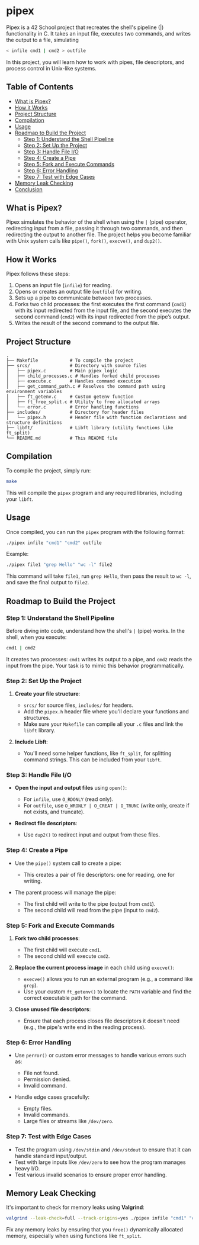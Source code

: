 # pipex
Pipex is a 42 School project that recreates the shell's pipeline (|) functionality in C. It takes an input file, executes two commands, and writes the output to a file, simulating

```bash
< infile cmd1 | cmd2 > outfile
```

In this project, you will learn how to work with pipes, file descriptors, and process control in Unix-like systems.

## Table of Contents
- [What is Pipex?](#what-is-pipex)
- [How it Works](#how-it-works)
- [Project Structure](#project-structure)
- [Compilation](#compilation)
- [Usage](#usage)
- [Roadmap to Build the Project](#roadmap-to-build-the-project)
  - [Step 1: Understand the Shell Pipeline](#step-1-understand-the-shell-pipeline)
  - [Step 2: Set Up the Project](#step-2-set-up-the-project)
  - [Step 3: Handle File I/O](#step-3-handle-file-io)
  - [Step 4: Create a Pipe](#step-4-create-a-pipe)
  - [Step 5: Fork and Execute Commands](#step-5-fork-and-execute-commands)
  - [Step 6: Error Handling](#step-6-error-handling)
  - [Step 7: Test with Edge Cases](#step-7-test-with-edge-cases)
- [Memory Leak Checking](#memory-leak-checking)
- [Conclusion](#conclusion)

## What is Pipex?

Pipex simulates the behavior of the shell when using the `|` (pipe) operator, redirecting input from a file, passing it through two commands, and then redirecting the output to another file. The project helps you become familiar with Unix system calls like `pipe()`, `fork()`, `execve()`, and `dup2()`.

## How it Works

Pipex follows these steps:
1. Opens an input file (`infile`) for reading.
2. Opens or creates an output file (`outfile`) for writing.
3. Sets up a pipe to communicate between two processes.
4. Forks two child processes: the first executes the first command (`cmd1`) with its input redirected from the input file, and the second executes the second command (`cmd2`) with its input redirected from the pipe’s output.
5. Writes the result of the second command to the output file.

## Project Structure

```
.
├── Makefile            # To compile the project
├── srcs/               # Directory with source files
│   ├── pipex.c         # Main pipex logic
│   ├── child_processes.c # Handles forked child processes
│   ├── execute.c       # Handles command execution
│   ├── get_command_path.c # Resolves the command path using environment variables
│   ├── ft_getenv.c     # Custom getenv function
│   ├── ft_free_split.c # Utility to free allocated arrays
│   └── error.c         # Error handling functions
├── includes/           # Directory for header files
│   └── pipex.h         # Header file with function declarations and structure definitions
├── libft/              # Libft library (utility functions like ft_split)
└── README.md           # This README file
```

## Compilation

To compile the project, simply run:

```bash
make
```

This will compile the `pipex` program and any required libraries, including your `libft`.

## Usage

Once compiled, you can run the `pipex` program with the following format:

```bash
./pipex infile "cmd1" "cmd2" outfile
```

Example:

```bash
./pipex file1 "grep Hello" "wc -l" file2
```

This command will take `file1`, run `grep Hello`, then pass the result to `wc -l`, and save the final output to `file2`.

## Roadmap to Build the Project

### Step 1: Understand the Shell Pipeline

Before diving into code, understand how the shell's `|` (pipe) works. In the shell, when you execute:

```bash
cmd1 | cmd2
```

It creates two processes: `cmd1` writes its output to a pipe, and `cmd2` reads the input from the pipe. Your task is to mimic this behavior programmatically.

### Step 2: Set Up the Project

1. **Create your file structure**: 
   - `srcs/` for source files, `includes/` for headers.
   - Add the `pipex.h` header file where you'll declare your functions and structures.
   - Make sure your `Makefile` can compile all your `.c` files and link the `libft` library.

2. **Include Libft**: 
   - You'll need some helper functions, like `ft_split`, for splitting command strings. This can be included from your `libft`.

### Step 3: Handle File I/O

- **Open the input and output files** using `open()`:
  - For `infile`, use `O_RDONLY` (read only).
  - For `outfile`, use `O_WRONLY | O_CREAT | O_TRUNC` (write only, create if not exists, and truncate).
  
- **Redirect file descriptors**:
  - Use `dup2()` to redirect input and output from these files.

### Step 4: Create a Pipe

- Use the `pipe()` system call to create a pipe:
  - This creates a pair of file descriptors: one for reading, one for writing.
  
- The parent process will manage the pipe:
  - The first child will write to the pipe (output from `cmd1`).
  - The second child will read from the pipe (input to `cmd2`).

### Step 5: Fork and Execute Commands

1. **Fork two child processes**:
   - The first child will execute `cmd1`.
   - The second child will execute `cmd2`.

2. **Replace the current process image** in each child using `execve()`:
   - `execve()` allows you to run an external program (e.g., a command like `grep`).
   - Use your custom `ft_getenv()` to locate the `PATH` variable and find the correct executable path for the command.

3. **Close unused file descriptors**:
   - Ensure that each process closes file descriptors it doesn't need (e.g., the pipe's write end in the reading process).

### Step 6: Error Handling

- Use `perror()` or custom error messages to handle various errors such as:
  - File not found.
  - Permission denied.
  - Invalid command.
  
- Handle edge cases gracefully:
  - Empty files.
  - Invalid commands.
  - Large files or streams like `/dev/zero`.

### Step 7: Test with Edge Cases

- Test the program using `/dev/stdin` and `/dev/stdout` to ensure that it can handle standard input/output.
- Test with large inputs like `/dev/zero` to see how the program manages heavy I/O.
- Test various invalid scenarios to ensure proper error handling.

## Memory Leak Checking

It's important to check for memory leaks using **Valgrind**:

```bash
valgrind --leak-check=full --track-origins=yes ./pipex infile "cmd1" "cmd2" outfile
```

Fix any memory leaks by ensuring that you `free()` dynamically allocated memory, especially when using functions like `ft_split`.
